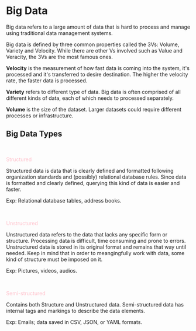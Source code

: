 # Big Data
Big data refers to a large amount of data that is hard to process and manage using traditional data management systems.  

Big data is defined by three common properties called the 3Vs: Volume, Variety and Velocity. While there are other Vs involved such as Value and Veracity, the 3Vs are the most famous ones. 

__Velocity__ is the measurement of how fast data is coming into the system, it's processed and it's transferred to desire destination. The higher the velocity rate, the faster data is processed.

__Variety__ refers to different type of data. Big data is often comprised of all different kinds of data, each of which needs to processed separately.

__Volume__ is the size of the dataset. Larger datasets could require different processes or infrastructure.

## Big Data Types

</br>
<p style='color:pink'>Structured </p>
Structured data is data that is clearly defined and formatted following organization standards and (possibly) relational database rules. Since data is formatted and clearly defined, querying this kind of data is easier and faster.

Exp: Relational database tables, address books.

</br>
<p style='color:pink'>Unstructured </p>
Unstructured data refers to the data that lacks any specific form or structure. Processing data is difficult, time consuming and prone to errors.  Unstructured data is stored in its original format and remains that way until needed.  
Keep in mind that in order to meangingfully work with data, some kind of structure must be imposed on it.

Exp: Pictures, videos, audios. 

</br>
<p style='color:pink'>Semi-structured </p>
Contains both Structure and Unstructured data. Semi-structured data has internal tags and markings to describe the data elements. 

Exp: Emails; data saved in CSV, JSON, or YAML formats.


